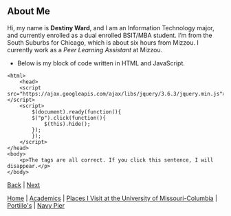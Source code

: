 ## About Me
Hi, my name is **Destiny Ward**, and I am an Information Technology major, and currently enrolled as a dual enrolled BSIT/MBA student. I’m from the South Suburbs for Chicago, which is about six hours from Mizzou. I currently work as a *Peer Learning Assistant* at Mizzou.

- Below is my block of code written in HTML and JavaScript.

<!DOCTYPE html>
    <html>
        <head>
        <script src="https://ajax.googleapis.com/ajax/libs/jquery/3.6.3/jquery.min.js"></script>
        <script>
            $(document).ready(function(){
            $("p").click(function(){
                $(this).hide();
            });
            });
        </script>
    </head>
    <body>
        <p>The tags are all correct. If you click this sentence, I will disappear.</p>
    </body>
</html>

[Back](/README.md) | [Next](/markdown_two.md)

[Home](/README.md) | [Academics](/markdown_two.md) | [Places I Visit at the University of Missouri-Columbia](/markdown_three.md) | [Portillo's](/markdown_four.md) | [Navy Pier](/markdown_five.md)
